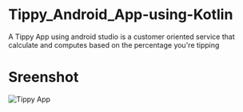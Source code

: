 # Tippy_Android_App-using-Kotlin
A Tippy App using android studio is a customer oriented service that calculate and computes based on the percentage you're tipping

# Sreenshot
![Tippy App](https://user-images.githubusercontent.com/89734847/178420472-7507e700-25b6-4457-8af8-1b5dcc286dce.png)

